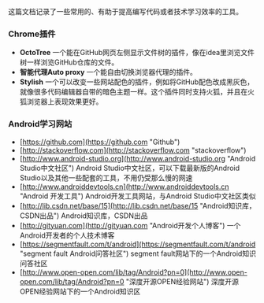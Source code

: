 这篇文档记录了一些常用的、有助于提高编写代码或者技术学习效率的工具。  

### Chrome插件
- **OctoTree** 一个能在GitHub网页左侧显示文件树的插件，像在idea里浏览文件树一样浏览GitHub仓库的文件。  
- **智能代理Auto proxy** 一个能自由切换浏览器代理的插件。  
- **Stylish** 一个可以改变一些网站配色的插件，例如将GitHub配色改成黑灰色，就像很多代码编辑器自带的暗色主题一样。这个插件同时支持火狐，并且在火狐浏览器上表现效果更好。  

### Android学习网站
- [https://github.com](https://github.com "Github")
- [http://stackoverflow.com](http://stackoverflow.com "stackoverflow")
- [http://www.android-studio.org](http://www.android-studio.org "Android Studio中文社区") Android Studio中文社区，可以下载最新版的Android Studio以及其他一些配套的工具，不用仍受那么慢的网速
- [http://www.androiddevtools.cn](http://www.androiddevtools.cn "Android 开发工具") Android开发工具网站，与Android Studio中文社区类似
- [http://lib.csdn.net/base/15](http://lib.csdn.net/base/15 "Android知识库，CSDN出品") Android知识库，CSDN出品
- [http://gityuan.com](http://gityuan.com "Android开发个人博客") 一个Android开发者的个人技术博客
- [https://segmentfault.com/t/android](https://segmentfault.com/t/android "segment fault Android问答社区") segment fault网站下的一个Android知识问答社区
- [http://www.open-open.com/lib/tag/Android?pn=0](http://www.open-open.com/lib/tag/Android?pn=0 "深度开源OPEN经验网站") 深度开源OPEN经验网站下的一个Android知识区